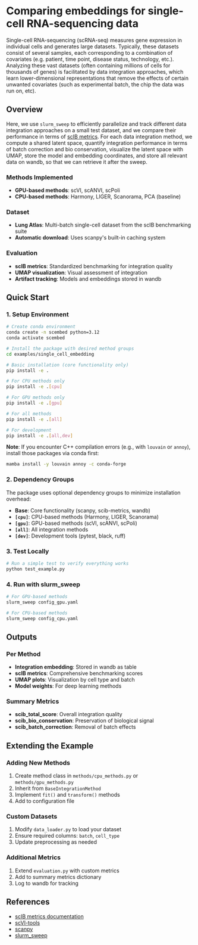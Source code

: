 # Comparing embeddings for single-cell RNA-sequencing data

Single-cell RNA-sequencing (scRNA-seq) measures gene expression in individual cells and generates large datasets. Typically, these datasets consist of several samples, each corresponding to a combination of covariates (e.g. patient, time point, disease status, technology, etc.). Analyzing these vast datasets (often containing millions of cells for thousands of genes) is facilitated by data integration approaches, which learn lower-dimensional representations that remove the effects of certain unwanted covariates (such as experimental batch, the chip the data was run on, etc).

## Overview
Here, we use `slurm_sweep` to efficiently parallelize and track different data integration approaches on a small test dataset, and we compare their performance in terms of [scIB metrics](https://scib-metrics.readthedocs.io/en/stable/). For each data integration method, we compute a shared latent space, quantify integration performance in terms of batch correction and bio conservation, visualize the latent space with UMAP, store the model and embedding coordinates, and store all relevant data on wandb, so that we can retrieve it after the sweep.

### Methods Implemented
- **GPU-based methods**: scVI, scANVI, scPoli
- **CPU-based methods**: Harmony, LIGER, Scanorama, PCA (baseline)

### Dataset
- **Lung Atlas**: Multi-batch single-cell dataset from the scIB benchmarking suite
- **Automatic download**: Uses scanpy's built-in caching system

### Evaluation
- **scIB metrics**: Standardized benchmarking for integration quality
- **UMAP visualization**: Visual assessment of integration
- **Artifact tracking**: Models and embeddings stored in wandb

## Quick Start

### 1. Setup Environment

```bash
# Create conda environment
conda create -n scembed python=3.12
conda activate scembed

# Install the package with desired method groups
cd examples/single_cell_embedding

# Basic installation (core functionality only)
pip install -e .

# For CPU methods only
pip install -e .[cpu]

# For GPU methods only
pip install -e .[gpu]

# For all methods
pip install -e .[all]

# For development
pip install -e .[all,dev]
```

**Note**: If you encounter C++ compilation errors (e.g., with `louvain` or `annoy`), install those packages via conda first:
```bash
mamba install -y louvain annoy -c conda-forge
```

### 2. Dependency Groups

The package uses optional dependency groups to minimize installation overhead:

- **Base**: Core functionality (scanpy, scib-metrics, wandb)
- **`[cpu]`**: CPU-based methods (Harmony, LIGER, Scanorama)
- **`[gpu]`**: GPU-based methods (scVI, scANVI, scPoli)
- **`[all]`**: All integration methods
- **`[dev]`**: Development tools (pytest, black, ruff)

### 3. Test Locally

```bash
# Run a simple test to verify everything works
python test_example.py
```

### 4. Run with slurm_sweep

```bash
# For GPU-based methods
slurm_sweep config_gpu.yaml

# For CPU-based methods
slurm_sweep config_cpu.yaml
```

## Outputs

### Per Method
- **Integration embedding**: Stored in wandb as table
- **scIB metrics**: Comprehensive benchmarking scores
- **UMAP plots**: Visualization by cell type and batch
- **Model weights**: For deep learning methods

### Summary Metrics
- **scib_total_score**: Overall integration quality
- **scib_bio_conservation**: Preservation of biological signal
- **scib_batch_correction**: Removal of batch effects

## Extending the Example

### Adding New Methods
1. Create method class in `methods/cpu_methods.py` or `methods/gpu_methods.py`
2. Inherit from `BaseIntegrationMethod`
3. Implement `fit()` and `transform()` methods
4. Add to configuration file

### Custom Datasets
1. Modify `data_loader.py` to load your dataset
2. Ensure required columns: `batch`, `cell_type`
3. Update preprocessing as needed

### Additional Metrics
1. Extend `evaluation.py` with custom metrics
2. Add to summary metrics dictionary
3. Log to wandb for tracking

## References

- [scIB metrics documentation](https://scib-metrics.readthedocs.io/)
- [scVI-tools](https://docs.scvi-tools.org/)
- [scanpy](https://scanpy.readthedocs.io/)
- [slurm_sweep](https://github.com/quadbio/slurm_sweep)
